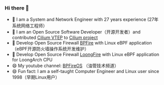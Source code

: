 ### Hi there 👋
- 🌱 I am a System and Network Engineer with 27 years experience (27年系统网络工程师）
- 🌱 I am an Open Source Software Developer（开源开发者）and contributed [Cilium VTEP](https://docs.cilium.io/en/latest/network/vtep/) to [Cilium project](https://github.com/cilium/cilium/commits?author=vincentmli)
- 🌱 Develop Open Source Firewall [BPFire](https://github.com/vincentmli/BPFire) with Linux eBPF application（eBPF开源防火墙操作系统开发维护）
- 🌱 Develop Open Source Firewall [LoongFire](https://github.com/vincentmli/BPFire/tree/loongfire) with Linux eBPF application for LoongArch CPU
- 😄 My youtube channel: [BPFireOS](https://www.youtube.com/@BPFireOS) （油管技术频道）
- 😄 Fun fact: I am a self-taught Computer Engineer and Linux user since 1998（早期Linux用户）

